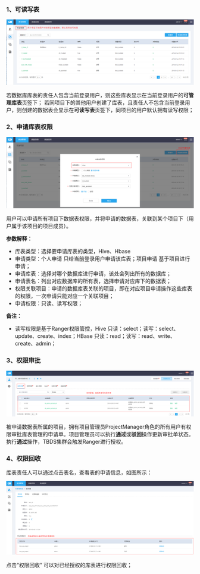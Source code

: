 ### 1、可读写表

![table_rw_list](pictures/table_rw_list.png)

若数据库库表的责任人包含当前登录用户，则这些库表显示在当前登录用户的**可管理库表**页签下；
若同项目下的其他用户创建了库表，且责任人不包含当前登录用户，则创建的数据表会显示在**可读写表**页签下，同项目的用户默认拥有读写权限；


### 2、申请库表权限
![table_rw_apply](pictures/table_rw_apply.png)

用户可以申请所有项目下数据表权限，并将申请的数据表，关联到某个项目下（用户属于该项目的项目成员）。

**参数解释：**
- 库表类型：选择要申请库表的类型，Hive、Hbase
- 申请类型：个人申请 只给当前登录用户申请该库表；项目申请 基于项目进行申请；
- 申请库表：选择对哪个数据库进行申请，该处会列出所有的数据库；
- 申请表名：列出对应数据库的所有表，选择申请对应库下的数据表；
- 权限关联项目：申请的数据库表关联的项目，即在对应项目申请操作这些库表的权限，一次申请只能对应一个关联项目；
- 申请权限：只读、读写权限；

**备注：**
- 读写权限是基于Ranger权限管控，Hive 只读：select；读写：select、update、create、index；HBase 只读：read；读写：read、write、create、admin；


### 3、权限审批

![table_approve_list](pictures/table_approve_list.png)

被申请数据表所属的项目，拥有项目管理员ProjectManager角色的所有用户有权限审批库表管理的申请单。项目管理员可以执行**通过**或**驳回**操作更新审批单状态。执行**通过**操作，TBDS集群会触发Ranger进行授权。


### 4、权限回收
库表责任人可以通过点击表名，查看表的申请信息，如图所示：

![table_approve_revoke](pictures/table_approve_revoke.png)

点击“权限回收” 可以对已经授权的库表进行权限回收；
